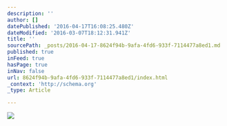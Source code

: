 ```yaml
---
description: ''
author: []
datePublished: '2016-04-17T16:08:25.480Z'
dateModified: '2016-03-07T18:12:31.941Z'
title: ''
sourcePath: _posts/2016-04-17-8624f94b-9afa-4fd6-933f-7114477a8ed1.md
published: true
inFeed: true
hasPage: true
inNav: false
url: 8624f94b-9afa-4fd6-933f-7114477a8ed1/index.html
_context: 'http://schema.org'
_type: Article

---
```

![](https://the-grid-user-content.s3-us-west-2.amazonaws.com/28a3029b-230f-4064-9eb1-86865c6da681.png)